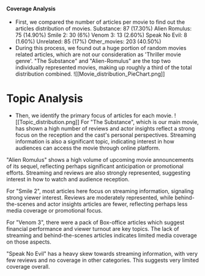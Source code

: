 
#### **Coverage Analysis**

- First, we compared the number of articles per movie to find out the articles distribution of movies. 
	Substance: 87 (17.30%)
	Alien Romulus: 75 (14.90%)
	Smile 2: 30 (6%)
	Venom 3: 13 (2.60%)
	Speak No Evil: 8 (1.60%)
	Unrelated: 85 (17%)
	Other_movies: 203 (40.50%)
- During this process, we found out a huge portion of random movies related articles, which are not our consideration as 'Thriller movie genre'. "The Substance" and "Alien-Romulus" are the top two individually represented movies, making up roughly a third of the total distribution combined.
![[Movie_distribution_PieChart.png]]
# Topic Analysis
- Then, we identify the primary focus of articles for each movie.
![[Topic_distribution.png]]
For "The Substance", which is our main movie, has shown a high number of reviews and actor insights reflect a strong focus on the reception and the cast's personal perspectives. Streaming information is also a significant topic, indicating interest in how audiences can access the movie through online platform.

"Alien Romulus" shows a high volume of upcoming movie announcements of its sequel, reflecting perhaps significant anticipation or promotional efforts. Streaming and reviews are also strongly represented, suggesting interest in how to watch and audience reception.

For "Smile 2", most articles here focus on streaming information, signaling strong viewer interest. Reviews are moderately represented, while behind-the-scenes and actor insights articles are fewer, reflecting perhaps less media coverage or promotional focus.

For "Venom 3", there were a pack of Box-office articles which suggest financial performance and viewer turnout are key topics. The lack of streaming and behind-the-scenes articles indicates limited media coverage on those aspects.

"Speak No Evil" has a heavy skew towards streaming information, with very few reviews and no coverage in other categories. This suggests very limited coverage overall.